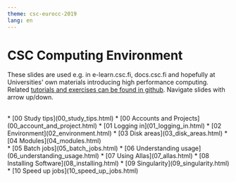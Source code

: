 ```yaml
---
theme: csc-eurocc-2019
lang: en
---
```


# CSC Computing Environment

These slides are used e.g. in e-learn.csc.fi, docs.csc.fi and
hopefully at Universities' own materials introducing high
performance computing. Related [tutorials and exercises can be 
found in github](https://csc-training.github.io/csc-env-eff/).
Navigate slides with arrow up/down.

<br>                                                                                                                                    
                                                                                                                                        
<div class="column">  
* [00 Study tips](00_study_tips.html)
* [00 Accounts and Projects](00_account_and_project.html)
* [01 Logging in](01_logging_in.html)
* [02 Environment](02_environment.html)
* [03 Disk areas](03_disk_areas.html)
* [04 Modules](04_modules.html)
</div>
<div class="column">  
* [05 Batch jobs](05_batch_jobs.html)
* [06 Understanding usage](06_understanding_usage.html)
* [07 Using Allas](07_allas.html)
* [08 Installing Software](08_installing.html)
* [09 Singularity](09_singularity.html)
* [10 Speed up jobs](10_speed_up_jobs.html)
</div>


